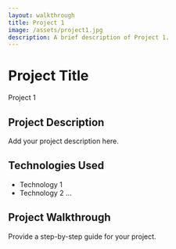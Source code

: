 ```yaml
---
layout: walkthrough
title: Project 1
image: /assets/project1.jpg
description: A brief description of Project 1.
---
```


# Project Title
Project 1

## Project Description

Add your project description here.

## Technologies Used

- Technology 1
- Technology 2
...

## Project Walkthrough

Provide a step-by-step guide for your project.

